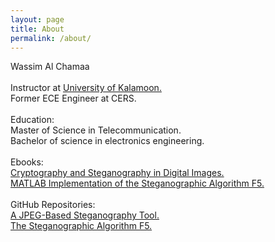 ```yaml
---
layout: page
title: About
permalink: /about/
---
```

Wassim Al Chamaa<br /><br />
Instructor at [University of Kalamoon.](http://www.uok.edu.sy/)<br />
Former ECE Engineer at CERS.<br /><br />
Education:<br />
Master of Science in Telecommunication. <br />
Bachelor of science in electronics engineering.<br /><br />
Ebooks:<br />
[Cryptography and Steganography in Digital Images.](https://www.grin.com/document/382491)<br />
[MATLAB Implementation of the Steganographic Algorithm F5.](https://www.grin.com/document/464340)<br /><br />
GitHub Repositories:<br />
[A JPEG-Based Steganography Tool.](https://github.com/digitnet/m4jpeg)<br />
[The Steganographic Algorithm F5.](https://github.com/digitnet/f5)<br />
